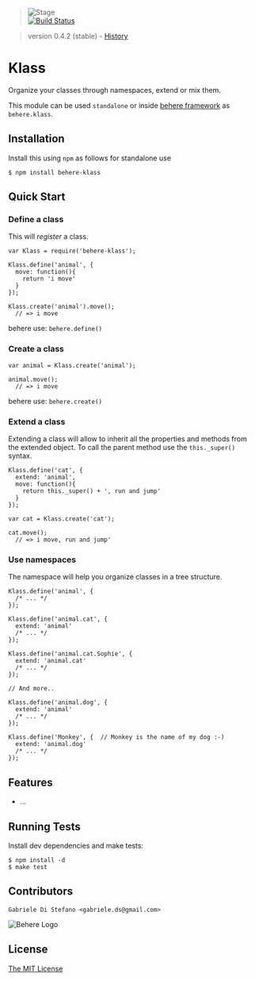 > ![Stage](https://github.com/behere/behere.github.com/raw/master/assets/stage/production.png)  
[![Build Status](https://secure.travis-ci.org/behere/behere-klass.png)](http://travis-ci.org/behere/behere-klass)

> version 0.4.2 (stable) - [History](https://github.com/behere/behere-klass/blob/master/HISTORY.md)

# Klass
  
  Organize your classes through namespaces, extend or mix them.
  
  This module can be used `standalone` or inside [behere framework](http://github.com/behere/behere) as `behere.klass`.

## Installation

Install this using `npm` as follows for standalone use

    $ npm install behere-klass

## Quick Start

### Define a class

This will *register* a class.

    var Klass = require('behere-klass');
    
    Klass.define('animal', {
      move: function(){
        return 'i move'
      }
    });
    
    Klass.create('animal').move();
      // => i move

behere use: `behere.define()`

### Create a class

    var animal = Klass.create('animal');
    
    animal.move();
      // => i move

behere use: `behere.create()`

### Extend a class

Extending a class will allow to inherit all the properties and methods from the extended object.
To call the parent method use the `this._super()` syntax.

    Klass.define('cat', {
      extend: 'animal',
      move: function(){
        return this._super() + ', run and jump'
      }
    });
    
    var cat = Klass.create('cat');
    
    cat.move();
      // => i move, run and jump'

### Use namespaces

The namespace will help you organize classes in a tree structure.

    Klass.define('animal', {
      /* ... */
    });
    
    Klass.define('animal.cat', {
      extend: 'animal'
      /* ... */
    });
    
    Klass.define('animal.cat.Sophie', {
      extend: 'animal.cat'
      /* ... */
    });
    
    // And more..
    
    Klass.define('animal.dog', {
      extend: 'animal'
      /* ... */
    });
    
    Klass.define('Monkey', {  // Monkey is the name of my dog :-)
      extend: 'animal.dog'
      /* ... */
    });

## Features

  * ...

## Running Tests

Install dev dependencies and make tests:

    $ npm install -d
    $ make test

## Contributors

```
Gabriele Di Stefano <gabriele.ds@gmail.com>
```

![Behere Logo](https://github.com/behere/behere.github.com/raw/master/assets/behere_logo.png)

## License 

[The MIT License](https://github.com/behere/behere-klass/blob/master/LICENSE)